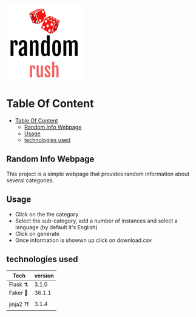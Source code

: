 ![Random Rush](./randomrush.png)

# Table Of Content

- [Table Of Content](#table-of-content)
  - [Random Info Webpage](#random-info-webpage)
  - [Usage](#usage)
  - [technologies used](#technologies-used)


## Random Info Webpage 

This project is a simple webpage that provides random information about several categories.

## Usage

- Click on the the category
- Select the sub-category, add a number of instances and select a language (by default it's English)
- Click on generate
- Once information is showwn up click on download.csv

## technologies used

| Tech | version |
|----------|----------|
| Flask ⚗️ | 3.1.0 | 
| Faker 🎲 | 36.1.1 | 
|jinja2 ⛩️ | 3.1.4 |   



